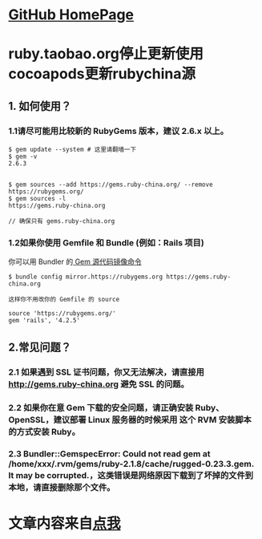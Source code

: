 # [GitHub HomePage](https://github.com/DevDragonLi)

# ruby.taobao.org停止更新使用cocoapods更新rubychina源 

## 1. 如何使用？

### 1.1请尽可能用比较新的 RubyGems 版本，建议 2.6.x 以上。

```
$ gem update --system # 这里请翻墙一下
$ gem -v
2.6.3


$ gem sources --add https://gems.ruby-china.org/ --remove https://rubygems.org/
$ gem sources -l
https://gems.ruby-china.org

// 确保只有 gems.ruby-china.org

```
### 1.2如果你使用 Gemfile 和 Bundle (例如：Rails 项目)

  你可以用 Bundler 的[ Gem 源代码镜像命令](http://bundler.io/v1.5/bundle_config.html#gem-source-mirrors)

```
$ bundle config mirror.https://rubygems.org https://gems.ruby-china.org

这样你不用改你的 Gemfile 的 source

source 'https://rubygems.org/'
gem 'rails', '4.2.5'

```

## 2.常见问题？
### 2.1 如果遇到 SSL 证书问题，你又无法解决，请直接用 http://gems.ruby-china.org 避免 SSL 的问题。
### 2.2 如果你在意 Gem 下载的安全问题，请正确安装 Ruby、OpenSSL，建议部署 Linux 服务器的时候采用 这个 RVM 安装脚本 的方式安装 Ruby。
### 2.3 Bundler::GemspecError: Could not read gem at /home/xxx/.rvm/gems/ruby-2.1.8/cache/rugged-0.23.3.gem. It may be corrupted.，这类错误是网络原因下载到了坏掉的文件到本地，请直接删除那个文件。



# 文章内容来自[点我](https://gems.ruby-china.org)